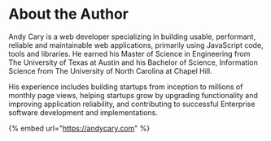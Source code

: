 # About the Author

Andy Cary is a web developer specializing in building usable, performant, reliable and maintainable web applications, primarily using JavaScript code, tools and libraries. He earned his Master of Science in Engineering from The University of Texas at Austin and his Bachelor of Science, Information Science from The University of North Carolina at Chapel Hill. 

His experience includes building startups from inception to millions of monthly page views, helping startups grow by upgrading functionality and improving application reliability, and contributing to successful Enterprise software development and implementations.

{% embed url="https://andycary.com" %}



